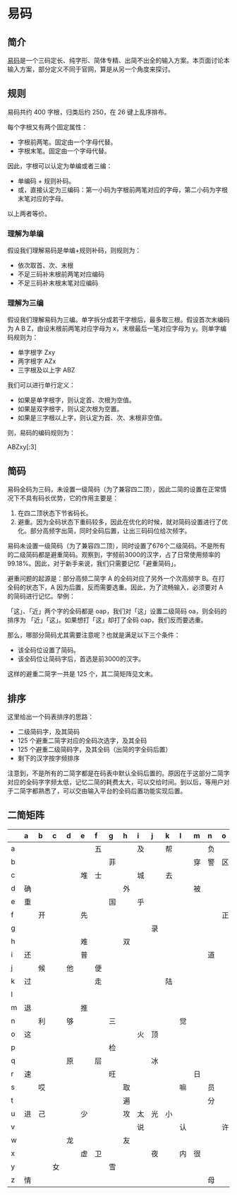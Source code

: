 # 易码

## 简介

[易码](https://www.remnote.com/a/65e1c604ef303f6fde3deef0)是一个三码定长、纯字形、简体专精、出简不出全的输入方案。本页面讨论本输入方案，部分定义不同于官网，算是从另一个角度来探讨。

## 规则

易码共约 400 字根，归类后约 250，在 26 键上乱序排布。

每个字根又有两个固定属性：

- 字根前两笔。固定由一个字母代替。
- 字根末笔。固定由一个字母代替。

因此，字根可以认定为单编或者三编：

- 单编码 + 规则补码。
- 或，直接认定为三编码：第一小码为字根前两笔对应的字母，第二小码为字根末笔对应的字母。

以上两者等价。

### 理解为单编

假设我们理解易码是单编+规则补码，则规则为：

- 依次取首、次、末根
- 不足三码补末根前两笔对应编码
- 不足三码补末根末笔对应编码

### 理解为三编

假设我们理解易码为三编。单字拆分成若干字根后，最多取三根。假设首次末编码为 A B Z，由设末根前两笔对应字母为 x，末根最后一笔对应字母为 y。则单字编码规则为：

- 单字根字 Zxy
- 两字根字 AZx
- 三字根及以上字 ABZ

我们可以进行单行定义：

- 如果是单字根字，则认定首、次根为空值。
- 如果是双字根字，则认定次根为空置。
- 如果是三字根以上字，则认定为首、次、末根非空值。

则，易码的编码规则为：

ABZxy\[:3\]

## 简码

易码全码为三码，未设置一级简码（为了兼容四二顶），因此二简的设置在正常情况下不具有码长优势，它的作用主要是：

1. 在四二顶状态下节省码长。
2. 避重。因为全码状态下重码较多，因此在优化的时候，就对简码设置进行了优化。部分高频字出简，同时全码后置，让出三码码位给次频字。

易码未设置一级简码（为了兼容四二顶），同时设置了676个二级简码。不是所有的二级简码都是避重简码。观察到，字频前3000的汉字，占了日常使用频率的 99.18%。因此，对于新手来说，我们只需要记忆「避重简码」。

避重问题的起源是：部分高频二简字 A 的全码对应了另外一个次高频字 B。在打全码的状态下，A 因为后置，反而需要选重。因此，为了流畅输入，必须要对 A 的简码进行记忆。举例：

「这」、「近」两个字的全码都是 oap，我们对「这」设置二级简码 oa，则全码的排序为 「近」「这」。如果想打「这」却打了全码 oap，我们反而要选重。

那么，哪部分简码尤其需要注意呢？也就是满足以下三个条件：

- 该全码位设置了简码。
- 该全码位让简码字后，首选是前3000的汉字。

这样的避重二简字一共是 125 个，其二简矩阵见文末。

## 排序

这里给出一个码表排序的思路：

- 二级简码字，及其简码
- 125 个避重二简字对应的全码次选字，及其全码
- 125 个避重二级简码字，及其全码（出简的字全码后置）
- 剩下的汉字按字频排序

注意到，不是所有的二简字都是在码表中默认全码后置的。原因在于这部分二简字对应的全码字字频太低，记忆二简的耗费太大，可以交给时间。到以后，等用户对于二简字都熟悉了，可以交由输入平台的全码后置功能实现后置。

## 二简矩阵

|    | a   | b   | c   | d   | e   | f   | g   | h   | i   | j   | k   | l   | m   | n   | o   | p   | q   | r   | s   | t   | u   | v   | w   | x   | y   | z   |
|:---|:----|:----|:----|:----|:----|:----|:----|:----|:----|:----|:----|:----|:----|:----|:----|:----|:----|:----|:----|:----|:----|:----|:----|:----|:----|:----|
| a  |     |     |     |     |     | 五  |     |     | 及  |     | 帮  |     |     | 负  |     |     |     |     |     | 踪  |     | 费  |     | 习  |     |     |
| b  |     |     |     |     |     |     | 菲  |     |     |     |     |     | 穿  | 警  | 区  |     |     |     |     |     |     |     |     |     |     |     |
| c  |     |     |     |     | 堆  | 士  |     |     | 城  |     | 去  |     |     |     |     |     |     | 赤  | 增  | 境  |     |     | 墙  |     |     | 怎  |
| d  | 确  |     |     |     |     |     |     | 外  |     |     |     |     | 被  |     |     |     |     |     |     |     |     |     |     |     |     |     |
| e  | 重  |     |     |     |     |     | 国  |     | 乎  |     |     |     |     |     |     | 集  |     |     | 回  |     |     |     |     |     |     |     |
| f  |     | 开  |     |     | 先  |     |     |     |     |     |     |     |     |     | 正  |     |     |     |     |     |     |     |     |     |     |     |
| g  |     |     |     |     |     |     |     |     |     | 录  |     |     |     |     |     | 余  |     |     |     |     |     |     |     |     |     |     |
| h  |     |     |     |     | 难  |     |     | 双  |     |     |     |     |     |     |     |     |     |     |     |     |     |     | 教  | 又  |     |     |
| i  | 还  |     |     |     | 普  |     |     |     |     |     |     |     |     | 道  |     |     |     |     |     | 其  | 关  |     |     |     |     |     |
| j  |     | 候  |     | 他  |     | 便  |     |     |     |     |     |     |     |     |     | 体  |     |     |     |     |     |     | 什  |     |     |     |
| k  | 过  |     |     |     |     | 走  |     |     |     |     | 陆  |     |     |     |     |     |     |     |     | 手  |     |     |     |     |     |     |
| l  |     |     |     |     |     |     |     |     |     |     |     |     |     |     |     |     |     |     |     |     | 微  |     |     |     |     |     |
| m  | 退  |     |     |     | 推  |     |     |     |     |     |     |     |     |     |     |     |     |     | 操  | 护  |     |     | 势  | 即  |     | 接  |
| n  |     | 利  |     | 够  |     |     | 三  |     |     |     |     | 觉  |     |     |     |     |     |     | 和  |     |     |     |     |     | 副  |     |
| o  | 这  |     |     |     |     |     |     |     | 火  | 顶  |     |     |     |     |     | 杀  |     |     |     |     |     |     |     |     |     |     |
| p  |     |     |     |     |     |     | 检  |     |     |     |     |     |     |     |     |     |     |     | 加  |     | 机  |     |     |     |     |     |
| q  |     |     |     | 原  |     | 层  |     |     |     | 冰  |     |     |     |     |     | 历  |     |     |     |     |     |     |     |     |     |     |
| r  | 速  |     |     |     |     |     | 旺  |     |     |     |     |     | 日  |     |     |     |     |     |     |     |     |     |     |     | 衣  |     |
| s  |     | 哎  |     |     |     |     |     | 取  |     |     |     | 嘛  |     | 员  |     |     |     |     |     |     |     |     |     | 鸣  |     |     |
| t  |     |     |     |     |     |     |     | 遍  |     |     |     |     |     | 分  |     |     |     |     |     |     |     |     |     |     | 安  | 意  |
| u  | 进  | 己  |     |     | 少  |     |     | 攻  | 太  | 光  | 小  |     |     |     |     |     |     |     |     |     |     | 辩  | 金  |     |     |     |
| v  |     |     |     |     |     |     |     |     | 说  |     |     | 认  |     |     | 许  | 闲  |     |     |     |     |     |     |     |     |     |     |
| w  |     |     |     | 龙  |     |     |     | 友  |     |     |     |     |     |     |     | 床  |     |     |     |     |     |     |     |     |     |     |
| x  |     |     |     |     | 虚  | 卫  |     |     |     | 夜  |     | 内  | 很  |     |     | 勒  | 乌  |     | 衰  |     |     | 狱  |     |     |     | 虑  |
| y  |     |     | 女  |     |     |     | 雪  |     |     |     |     |     |     |     |     | 男  |     |     | 如  |     |     | 乱  |     |     |     |     |
| z  | 情  |     |     |     |     |     |     |     |     |     |     |     |     | 母  |     |     |     | 慢  |     |     | 莫  |     | 草  |     |     |     |